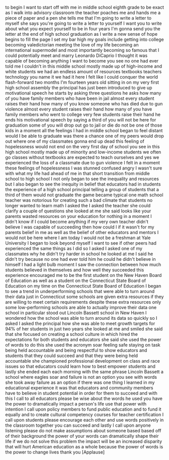
to begin I want to start off with me in
middle school
eighth grade to be exact as I walk into
advisory classroom the teacher poaches
me and hands me a piece of paper and a
pen she tells me that I&#39;m going to write
a letter to myself she says you&#39;re going
to write a letter to yourself I want you
to write about what you expect yourself
to be in four years I&#39;m gonna send you
the letter at the end of high school
graduation as I write a new sense of
hope begins to fill the page I set my
bar high my goals include getting into
college becoming valedictorian meeting
the love of my life becoming an
international supermodel and most
importantly becoming so famous that I
could potentially meet and marry
Leonardo DiCaprio I thought it was
capable of becoming anything I want to
become you see no one had ever told me I
couldn&#39;t in this middle school mostly
made up of high-income and white
students we had an endless amount of
resources textbooks teachers technology
you name it we had it here I felt like I
could conquer the world
flash-forward two months I&#39;m fourteen
years old sitting in on my very first
high school assembly the principal has
just been introduced to give up
motivational speech he starts by asking
three questions he asks how many of you
have family members who have been in
jail almost every student raises their
hand how many of you know someone who
has died due to gun violence almost
every student raises their hand how many
of you have family members who went to
college very few students raise their
hand he ends his motivational speech by
saying a third of you will not be here
for graduation some of you will drop out
go to jail or die
do not be one of those kids in a moment
all the feelings I had in middle school
began to feel distant would I be able to
graduate was there a chance one of my
peers would drop out where one of my
classmates gonna end up dead
this feeling of hopelessness would not
end on the very first day of school you
see in this high school mostly made up
of minority and low-income students we
often go classes without textbooks are
expected to teach ourselves and yes we
experienced the loss of a classmate due
to gun violence I felt in a moment these
feelings of hopelessness I was stunned
confused angry
I wasn&#39;t sure with what my life had
ahead of me in that short transition
from middle school to high school I not
only began to see the inequality and
resources but I also began to see the
inequity in belief that educators had in
students the experience of a high school
principal telling a group of students
that a third of them would not graduate
the game became typical one math school
teacher was notorious for creating such
a bad climate that students no longer
wanted to learn math I asked the I asked
the teacher she could clarify a couple
of questions she looked at me she said
looks like your parents wasted resources
on your education for nothing in a
moment I didn&#39;t know if I could become
anything if my very own teacher didn&#39;t
believe I was capable of succeeding then
how could I if it wasn&#39;t for my parents
belief in me as well as the belief of
other educators and mentors I would not
be here where I am today I would not be
a freshman at Yale University I began to
look beyond myself I want to see if
other peers had experienced the same
things as I did so I asked I asked one
of my classmates why he didn&#39;t try
harder in school he looked at me I said
he didn&#39;t try because no one had ever
told him he could he didn&#39;t believe in
himself I had a light bulb moment I saw
the connection between how much students
believed in themselves and how well they
succeeded this experience encouraged me
to be
the first student on the New Haven Board
of Education as well as a student on the
Connecticut State Board of Education on
my time on the Connecticut State Board
of Education I began to see a trend in
underperforming schools that were able
to turn around their data just in
Connecticut some schools are given extra
resources if they are willing to meet
certain requirements despite these extra
resources only some low-performing
schools are able to actually improve
their data one school in particular
stood out
Lincoln Bassett school in New Haven I
wondered how the school was able to turn
around its data so quickly so I asked I
asked the principal how she was able to
meet growth targets for 94% of her
students in just two years she looked at
me and smiled she said that she focused
on creating a school culture in which
hired the expectations for both students
and educators she said she used the
power of words to do this
she used the acronym soar feeling safe
staying on task being held accountable
and being respectful to show educators
and students that they could succeed and
that they were being held accountable
she championed professional development
on class and race issues so that
educators could learn how to best
empower students and lastly she ended
each each morning with the same phrase
Lincoln Bassett a school where eagles
soar and failure is not an option you
see with words she took away failure as
an option if there was one thing I
learned in my educational experience it
was that educators and community members
have to believe in student potential in
order for them to succeed and with this
I call to all educators please be wise
about the words he used you have the
power to dramatically impact a person&#39;s
life use that power with intention
I call upon policy members to fund
public education and to fund it equally
and to create cultural competency
courses for teacher certification
I call upon students please encourage
each other and use words positively in
the classroom together you can succeed
and lastly
I call upon anyone listening please do
not make assumptions about someone based
based off of their background the power
of your words can dramatically shape
their life if we do not solve this
problem the impact will be an increased
disparity that will hurt American
education as a whole because the power
of words is the power to change lives
thank you
[Applause]
